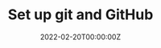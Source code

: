 ---
date: "2022-02-20T00:00:00Z"
external_link: "/en/tutorials-content/set_up_git_and_github/Set_up_git_and_github.pdf"
image:
  caption: Cover picture
  focal_point: Smart
summary: How to create a GitHub account, install git on your computer and link it to your accoubt, create a Personal Access Token on GitHub (PAT) and set it up on your computer
tags:
- Tutorial
- R
- git
- RStudio
title: "Set up git and GitHub"
---